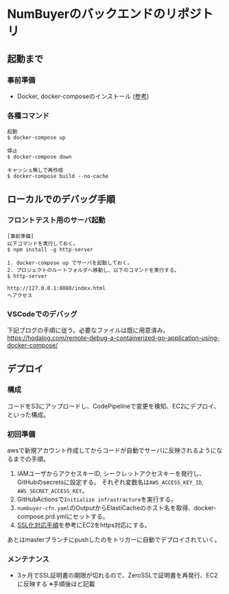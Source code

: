 # NumBuyerのバックエンドのリポジトリ

## 起動まで

### 事前準備

- Docker, docker-composeのインストール ([参考](https://awesome-linus.com/2019/08/17/mac-docker-install/))

### 各種コマンド
```
起動
$ docker-compose up

停止
$ docker-compose down

キャッシュ無しで再作成
$ docker-compose build --no-cache
```

## ローカルでのデバッグ手順

### フロントテスト用のサーバ起動
```
[事前準備]
以下コマンドを実行しておく。
$ npm install -g http-server

1. docker-compose up でサーバを起動しておく。
2. プロジェクトのルートフォルダへ移動し、以下のコマンドを実行する。
$ http-server

http://127.0.0.1:8080/index.html
へアクセス
```

### VSCodeでのデバッグ
下記ブログの手順に従う。必要なファイルは既に用意済み。
https://hodalog.com/remote-debug-a-containerized-go-application-using-docker-compose/

## デプロイ
### 構成
コードをS3にアップロードし、CodePipelineで変更を検知、EC2にデプロイ、といった構成。
 
### 初回準備
awsで新規アカウント作成してからコードが自動でサーバに反映されるようになるまでの手順。

1. IAMユーザからアクセスキーID, シークレットアクセスキーを発行し、GitHubのsecretsに設定する。
それぞれ変数名は`AWS_ACCESS_KEY_ID`, `AWS_SECRET_ACCESS_KEY`。
2. GitHubActionsで`Initialize infrastracture`を実行する。
3. `numbuyer-cfn.yaml`のOutputからElastiCacheのホスト名を取得、docker-compose.prd.ymlにセットする。
4. [SSL化対応手順](ssl/SSL化対応手順.md)を参考にEC2をhttps対応にする。

あとはmasterブランチにpushしたのをトリガーに自動でデプロイされていく。

### メンテナンス
- 3ヶ月でSSL証明書の期限が切れるので、ZeroSSLで証明書を再発行、EC2に反映する ※手順後ほど記載